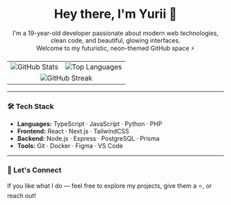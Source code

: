 <h1 align="center">Hey there, I'm Yurii 👋</h1>

<p align="center">
  I'm a 19-year-old developer passionate about modern web technologies, clean code, and beautiful, glowing interfaces.
  <br />
  Welcome to my futuristic, neon-themed GitHub space ⚡
</p>

<div align="center">
  <table>
    <tr>
      <td>
        <img src="https://github-readme-stats.vercel.app/api?username=YuriiVychivskii&show_icons=true&theme=dracula&hide_border=true&border_radius=10" alt="GitHub Stats" />
      </td>
      <td>
        <img src="https://github-readme-stats.vercel.app/api/top-langs/?username=YuriiVychivskii&layout=compact&theme=dracula&hide_border=true&border_radius=10" alt="Top Languages" />
      </td>
    </tr>
    <tr>
      <td colspan="2" align="center">
        <img src="https://streak-stats.demolab.com?user=YuriiVychivskii&theme=dracula&hide_border=true&border_radius=10" alt="GitHub Streak" />
      </td>
    </tr>
  </table>
</div>

---

### 🛠️ Tech Stack

- **Languages:** TypeScript · JavaScript · Python · PHP  
- **Frontend:** React · Next.js · TailwindCSS  
- **Backend:** Node.js · Express · PostgreSQL · Prisma  
- **Tools:** Git · Docker · Figma · VS Code

---

### 🔗 Let's Connect

If you like what I do — feel free to explore my projects, give them a ⭐, or reach out!

